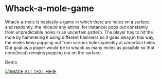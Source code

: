 # Whack-a-mole-game
Whack-a-mole is basically a game in which there are holes on a surface and randomly,  the mice(or any animal for instance) pops out constantly from unpredictable holes in an uncertain pattern.  The player has to hit the mole by hammering it using different hammers so it goes away,in this way, the moles  keep popping out from various holes speedily at uncertain holes. Our goal as a player would be to whack as   many moles as possible so that none(least) remains popping out on the surface. 

Demo 

[![IMAGE ALT TEXT HERE](https://img.youtube.com/vi/YOUTUBE_VIDEO_ID_HERE/0.jpg)](https://youtu.be/WXZU4MgGGlg)


